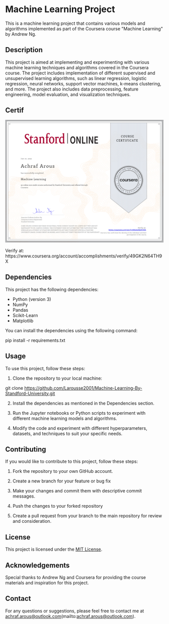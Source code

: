 # Machine Learning Project

This is a machine learning project that contains various models and algorithms implemented as part of the Coursera course "Machine Learning" by Andrew Ng.

## Description

This project is aimed at implementing and experimenting with various machine learning techniques and algorithms covered in the Coursera course. The project includes implementation of different supervised and unsupervised learning algorithms, such as linear regression, logistic regression, neural networks, support vector machines, k-means clustering, and more. The project also includes data preprocessing, feature engineering, model evaluation, and visualization techniques.


## Certif
<p align="center">
  <img src="/slides/ab.png" alt="gainedcertif">
</p>
Verify at: https://www.coursera.org/account/accomplishments/verify/49GK2N64TH9X

## Dependencies

This project has the following dependencies:

- Python (version 3)
- NumPy 
- Pandas 
- Scikit-Learn 
- Matplotlib 

You can install the dependencies using the following command:

pip install -r requirements.txt


## Usage

To use this project, follow these steps:

1. Clone the repository to your local machine:

git clone https://github.com/Larousse2001/Machine-Learning-By-Standford-University.git


2. Install the dependencies as mentioned in the Dependencies section.

3. Run the Jupyter notebooks or Python scripts to experiment with different machine learning models and algorithms.

4. Modify the code and experiment with different hyperparameters, datasets, and techniques to suit your specific needs.

## Contributing

If you would like to contribute to this project, follow these steps:

1. Fork the repository to your own GitHub account.

2. Create a new branch for your feature or bug fix


3. Make your changes and commit them with descriptive commit messages.

4. Push the changes to your forked repository


5. Create a pull request from your branch to the main repository for review and consideration.

## License

This project is licensed under the [MIT License](LICENSE).

## Acknowledgements

Special thanks to Andrew Ng and Coursera for providing the course materials and inspiration for this project.

## Contact

For any questions or suggestions, please feel free to contact me at achraf.arous@outlook.com(mailto:achraf.arous@outlook.com).





